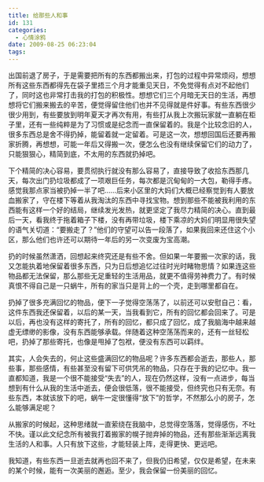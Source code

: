 ```yaml
---
title: 给那些人和事
id: 131
categories:
  - 心情涂鸦
date: 2009-08-25 06:23:04
tags:
---
```


出国前退了房子，于是需要把所有的东西都搬出来，打包的过程中异常烦闷，想想所有这些东西都得先在袋子里捂三个月才能重见天日，不免觉得有点对不起他们了，同时这也非常打击我的打包的积极性。想想它们三个月暗无天日的生活，再想想将它们搬来搬去的辛苦，便觉得留住他们也并不见得就是件好事。有些东西很少很少用到，有些要放到明年夏天才再次有用，有些打从我上次搬玩家就一直躺在柜子里，还有一些纯粹是为了习惯或是纪念而一直保留着的。我是个比较念旧的人，很多东西总是舍不得扔掉，能留着就一定留着。可是这一次，想想回国后还要再搬家折腾，再想想，可能一年后又得搬一次，便怎么也没有继续保留它们的动力了，只能狠狠心，精简到底，不太用的东西就扔掉吧。

下个精简的决心容易，要贯彻执行就没有那么容易了，直接导致了收拾东西那几天，每次出门扔垃圾都成了一项艰巨任务，每次都是沉甸甸的一大包，勒得手疼。感觉我那点家当被扔掉一半了吧……后来小区里的大妈们大概已经察觉到有人要放血搬家了，守在楼下等着从我淘汰的东西中寻找宝物。想到那些不能被我利用的东西能有这样一个好的结局，继续发光发热，就更坚定了我尽力精简的决心。直到最后一天，看我终于拖着箱子下楼，没有再带垃圾，楼下乘凉的大妈们明显用很失望的语气关切道：“要搬走了？”他们的守望可以告一段落了，如果我回来还住这个小区，那么他们也许还可以期待一年后的另一次变废为宝高潮。

扔的时候虽然潇洒，回想起来终究还是有些不舍。但如果一年要搬一次家的话，我又怎能执着地保留着很多东西，只为日后想追忆过往时光时睹物思情？如果连这些物品都无法保留，那么那些无足重轻的生活用品，就更不值得劳神费力了。有时候真恨不得自己是一只蜗牛，所有的家当只是背上的一个壳，走到哪里都自在。

扔掉了很多充满回忆的物品，便下一子觉得空荡荡了，以前还可以安慰自己：看，这件东西我还保留着，以后的某一天，当我看到它，所有的回忆都会回来了。可是以后，再也没有这样的寄托了，所有的回忆，都只成了回忆，成了我脑海中越来越虚无缥缈的影像，没有东西能够承载。伴随着这种空荡荡而来的，还有一丝轻松吧，扔掉了那些寄托，也像是甩掉了包袱，便没有东西可以羁绊。

其实，人会失去的，何止这些盛满回忆的物品呢？许多东西都会逝去，那些人，那些事，那些感情，有些甚至没有留下可供凭吊的物品，只存在于我的记忆中。我一直都知道，我是一个很不能接受“失去”的人，现在仍然这样，没有一点进步，每当想到有什么从我的生活中逝去，便会很低落，很不能接受，但终究也只有无奈。有些东西，本就该放下的吧，蜗牛一定很懂得“放下”的哲学，不然那么小的房子，怎么能够满足呢？

从搬家的时候起，这种思绪就一直萦绕在我脑中，总觉得空落落，觉得感伤，不吐不快。谨以此文纪念所有被我打着搬家的幌子抛弃掉的物品，还有那些渐渐远离我生活的人和事。人只有放下这些，才能轻装上阵，走得更快、更远吧。

我知道，有些东西一旦逝去就再也回不来了，但我仍旧希望，仅仅是希望，在未来的某个时候，能有一次美丽的邂逅。至少，我会保留一份美丽的回忆。
